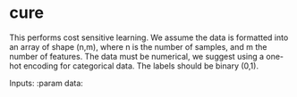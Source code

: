 # cure

This performs cost sensitive learning.  We assume the data is formatted into an array of shape (n,m), where n
is the number of samples, and m the number of features.  The data must be numerical, we suggest using a one-hot
encoding for categorical data.  The labels should be binary (0,1).  

Inputs:
:param data: 

